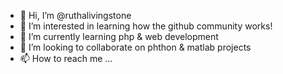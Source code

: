 - 👋 Hi, I’m @ruthalivingstone
- 👀 I’m interested in learning how the github community works!
- 🌱 I’m currently learning php & web development 
- 💞️ I’m looking to collaborate on phthon & matlab projects
- 📫 How to reach me ...

<!---
ruthalivingstone/ruthalivingstone is a ✨ special ✨ repository because its `README.md` (this file) appears on your GitHub profile.
You can click the Preview link to take a look at your changes.
--->
